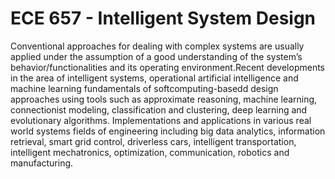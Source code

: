 # ECE 657 - Intelligent System Design

Conventional approaches for dealing with complex systems are usually applied under the assumption of a good understanding of the system’s behavior/functionalities and its operating environment.Recent developments in the area of intelligent systems, operational artificial intelligence and machine learning fundamentals of softcomputing-basedd design approaches using tools such as approximate reasoning, machine learning, connectionist modeling, classification and clustering, deep learning and evolutionary algorithms. Implementations and applications in various real world systems fields of engineering including big data analytics, information retrieval, smart grid control, driverless cars, intelligent transportation, intelligent mechatronics, optimization, communication, robotics and manufacturing.
